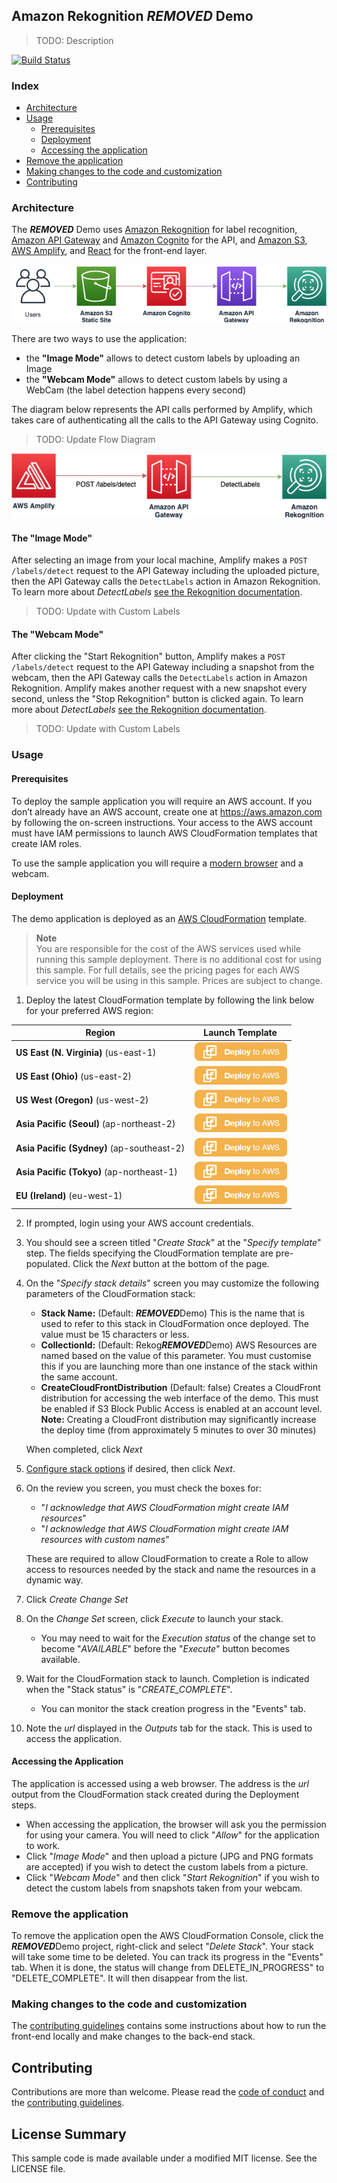 ## Amazon Rekognition ***REMOVED*** Demo

> TODO: Description

[![Build Status](https://travis-ci.org/aws-samples/amazon-rekognition-***REMOVED***-demo.svg?branch=master)](https://travis-ci.org/aws-samples/amazon-rekognition-***REMOVED***-demo)


### Index

* [Architecture](#architecture)
* [Usage](#usage)
  * [Prerequisites](#prerequisites)
  * [Deployment](#deployment)
  * [Accessing the application](#accessing-the-application)
* [Remove the application](#remove-the-application)
* [Making changes to the code and customization](#making-changes-to-the-code-and-customization)
* [Contributing](#contributing)

### Architecture

The ***REMOVED*** Demo uses [Amazon Rekognition](https://aws.amazon.com/rekognition) for label recognition, [Amazon API Gateway](https://aws.amazon.com/api-gateway) and [Amazon Cognito](https://aws.amazon.com/cognito) for the API, and [Amazon S3](https://aws.amazon.com/s3), [AWS Amplify](https://aws.amazon.com/amplify), and [React](https://reactjs.org) for the front-end layer.

<img src="docs/amazon-rekognition-1.png" alt="Architecture Diagram" />

There are two ways to use the application:
* the **"Image Mode"** allows to detect custom labels by uploading an Image
* the **"Webcam Mode"** allows to detect custom labels by using a WebCam (the label detection happens every second)

The diagram below represents the API calls performed by Amplify, which takes care of authenticating all the calls to the API Gateway using Cognito.

> TODO: Update Flow Diagram

<img src="docs/amazon-rekognition-2.png" alt="User flow" />

#### The "Image Mode"

After selecting an image from your local machine, Amplify makes a `POST /labels/detect` request to the API Gateway including the uploaded picture, then the API Gateway calls the `DetectLabels` action in Amazon Rekognition. To learn more about *DetectLabels* [see the Rekognition documentation](https://docs.aws.amazon.com/rekognition/latest/dg/API_DetectLabels.html).

> TODO: Update with Custom Labels

#### The "Webcam Mode"

After clicking the "Start Rekognition" button, Amplify makes a `POST /labels/detect` request to the API Gateway including a snapshot from the webcam, then the API Gateway calls the `DetectLabels` action in Amazon Rekognition. Amplify makes another request with a new snapshot every second, unless the "Stop Rekognition" button is clicked again. To learn more about *DetectLabels* [see the Rekognition documentation](https://docs.aws.amazon.com/rekognition/latest/dg/API_DetectLabels.html).

> TODO: Update with Custom Labels

### Usage

#### Prerequisites

To deploy the sample application you will require an AWS account. If you don’t already have an AWS account, create one at <https://aws.amazon.com> by following the on-screen instructions. Your access to the AWS account must have IAM permissions to launch AWS CloudFormation templates that create IAM roles.

To use the sample application you will require a [modern browser](https://caniuse.com/#feat=stream) and a webcam.

#### Deployment

The demo application is deployed as an [AWS CloudFormation](https://aws.amazon.com/cloudformation) template.

> **Note**  
You are responsible for the cost of the AWS services used while running this sample deployment. There is no additional cost for using this sample. For full details, see the pricing pages for each AWS service you will be using in this sample. Prices are subject to change.

1. Deploy the latest CloudFormation template by following the link below for your preferred AWS region:

|Region|Launch Template|
|------|---------------|
|**US East (N. Virginia)** (us-east-1) | [![Launch the ***REMOVED***Demo Stack with CloudFormation](docs/deploy-to-aws.png)](https://console.aws.amazon.com/cloudformation/home?region=us-east-1#/stacks/new?stackName=***REMOVED***Demo&templateURL=https://solution-builders-us-east-1.s3.us-east-1.amazonaws.com/amazon-rekognition-***REMOVED***-demo/latest/main.template)|
|**US East (Ohio)** (us-east-2) | [![Launch the ***REMOVED***Demo Stack with CloudFormation](docs/deploy-to-aws.png)](https://console.aws.amazon.com/cloudformation/home?region=us-east-2#/stacks/new?stackName=***REMOVED***Demo&templateURL=https://solution-builders-us-east-2.s3.us-east-2.amazonaws.com/amazon-rekognition-***REMOVED***-demo/latest/main.template)|
|**US West (Oregon)** (us-west-2) | [![Launch the ***REMOVED***Demo Stack with CloudFormation](docs/deploy-to-aws.png)](https://console.aws.amazon.com/cloudformation/home?region=us-west-2#/stacks/new?stackName=***REMOVED***Demo&templateURL=https://solution-builders-us-west-2.s3.us-west-2.amazonaws.com/amazon-rekognition-***REMOVED***-demo/latest/main.template)|
|**Asia Pacific (Seoul)** (ap-northeast-2) | [![Launch the ***REMOVED***Demo Stack with CloudFormation](docs/deploy-to-aws.png)](https://console.aws.amazon.com/cloudformation/home?region=ap-northeast-2#/stacks/new?stackName=***REMOVED***Demo&templateURL=https://solution-builders-ap-northeast-2.s3.ap-northeast-2.amazonaws.com/amazon-rekognition-***REMOVED***-demo/latest/main.template)|
|**Asia Pacific (Sydney)** (ap-southeast-2) | [![Launch the ***REMOVED***Demo Stack with CloudFormation](docs/deploy-to-aws.png)](https://console.aws.amazon.com/cloudformation/home?region=ap-southeast-2#/stacks/new?stackName=***REMOVED***Demo&templateURL=https://solution-builders-ap-southeast-2.s3.ap-southeast-2.amazonaws.com/amazon-rekognition-***REMOVED***-demo/latest/main.template)|
|**Asia Pacific (Tokyo)** (ap-northeast-1) | [![Launch the ***REMOVED***Demo Stack with CloudFormation](docs/deploy-to-aws.png)](https://console.aws.amazon.com/cloudformation/home?region=ap-northeast-1#/stacks/new?stackName=***REMOVED***Demo&templateURL=https://solution-builders-ap-northeast-1.s3.ap-northeast-1.amazonaws.com/amazon-rekognition-***REMOVED***-demo/latest/main.template)|
|**EU (Ireland)** (eu-west-1) | [![Launch the ***REMOVED***Demo Stack with CloudFormation](docs/deploy-to-aws.png)](https://console.aws.amazon.com/cloudformation/home?region=eu-west-1#/stacks/new?stackName=***REMOVED***Demo&templateURL=https://solution-builders-eu-west-1.s3.eu-west-1.amazonaws.com/amazon-rekognition-***REMOVED***-demo/latest/main.template)|

2. If prompted, login using your AWS account credentials.
1. You should see a screen titled "*Create Stack*" at the "*Specify template*" step. The fields specifying the CloudFormation template are pre-populated. Click the *Next* button at the bottom of the page.
1. On the "*Specify stack details*" screen you may customize the following parameters of the CloudFormation stack:
   * **Stack Name:** (Default: ***REMOVED***Demo) This is the name that is used to refer to this stack in CloudFormation once deployed. The value must be 15 characters or less.
   * **CollectionId:** (Default: Rekog***REMOVED***Demo) AWS Resources are named based on the value of this parameter. You must customise this if you are launching more than one instance of the stack within the same account.
   * **CreateCloudFrontDistribution**  (Default: false) Creates a CloudFront distribution for accessing the web interface of the demo. This must be enabled if S3 Block Public Access is enabled at an account level. **Note:** Creating a CloudFront distribution may significantly increase the deploy time (from approximately 5 minutes to over 30 minutes)

   When completed, click *Next*
1. [Configure stack options](https://docs.aws.amazon.com/AWSCloudFormation/latest/UserGuide/cfn-console-add-tags.html) if desired, then click *Next*.
1. On the review you screen, you must check the boxes for:
   * "*I acknowledge that AWS CloudFormation might create IAM resources*" 
   * "*I acknowledge that AWS CloudFormation might create IAM resources with custom names*" 

   These are required to allow CloudFormation to create a Role to allow access to resources needed by the stack and name the resources in a dynamic way.
1. Click *Create Change Set* 
1. On the *Change Set* screen, click *Execute* to launch your stack.
   * You may need to wait for the *Execution status* of the change set to become "*AVAILABLE*" before the "*Execute*" button becomes available.
1. Wait for the CloudFormation stack to launch. Completion is indicated when the "Stack status" is "*CREATE_COMPLETE*".
   * You can monitor the stack creation progress in the "Events" tab.
1. Note the *url* displayed in the *Outputs* tab for the stack. This is used to access the application.

#### Accessing the Application

The application is accessed using a web browser. The address is the *url* output from the CloudFormation stack created during the Deployment steps.

* When accessing the application, the browser will ask you the permission for using your camera. You will need to click "*Allow*" for the application to work.
* Click "*Image Mode*" and then upload a picture (JPG and PNG formats are accepted) if you wish to detect the custom labels from a picture.
* Click "*Webcam Mode*" and then click "*Start Rekognition*" if you wish to detect the custom labels from snapshots taken from your webcam.

### Remove the application

To remove the application open the AWS CloudFormation Console, click the ***REMOVED***Demo project, right-click and select "*Delete Stack*". Your stack will take some time to be deleted. You can track its progress in the "Events" tab. When it is done, the status will change from DELETE_IN_PROGRESS" to "DELETE_COMPLETE". It will then disappear from the list.

### Making changes to the code and customization

The [contributing guidelines](CONTRIBUTING.md) contains some instructions about how to run the front-end locally and make changes to the back-end stack.

## Contributing

Contributions are more than welcome. Please read the [code of conduct](CODE_OF_CONDUCT.md) and the [contributing guidelines](CONTRIBUTING.md).

## License Summary

This sample code is made available under a modified MIT license. See the LICENSE file.
